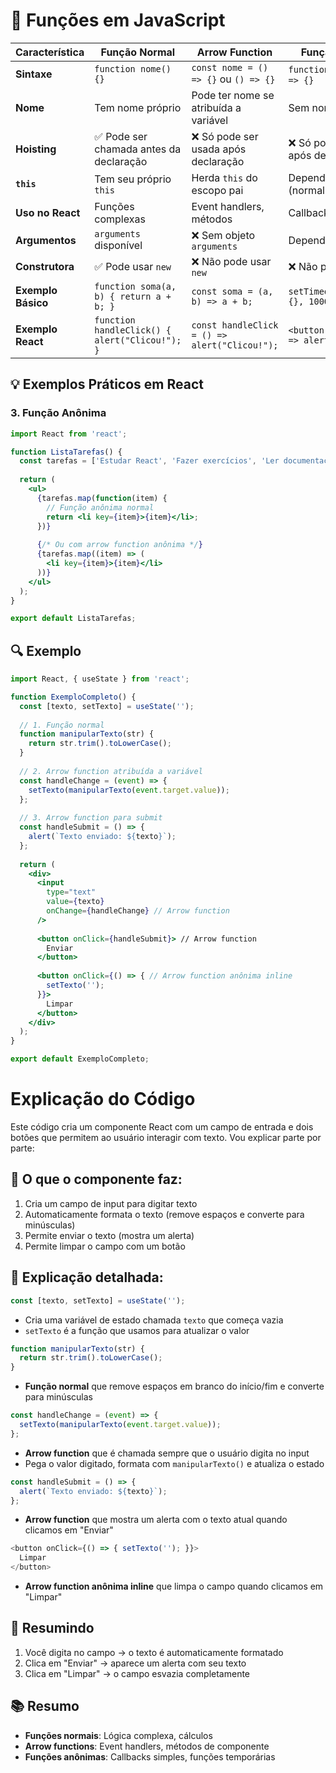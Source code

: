 # 📘 Funções em JavaScript



| Característica | Função Normal | Arrow Function | Função Anônima |
|----------------|---------------|----------------|----------------|
| **Sintaxe** | `function nome() {}` | `const nome = () => {}` ou `() => {}` | `function() {}` ou `() => {}` |
| **Nome** | Tem nome próprio | Pode ter nome se atribuída a variável | Sem nome |
| **Hoisting** | ✅ Pode ser chamada antes da declaração | ❌ Só pode ser usada após declaração | ❌ Só pode ser usada após declaração |
| **`this`** | Tem seu próprio `this` | Herda `this` do escopo pai | Depende do tipo (normal ou arrow) |
| **Uso no React** | Funções complexas | Event handlers, métodos | Callbacks inline |
| **Argumentos** | `arguments` disponível | ❌ Sem objeto `arguments` | Depende do tipo |
| **Construtora** | ✅ Pode usar `new` | ❌ Não pode usar `new` | ❌ Não pode usar `new` |
| **Exemplo Básico** | `function soma(a, b) { return a + b; }` | `const soma = (a, b) => a + b;` | `setTimeout(function() {}, 1000);` |
| **Exemplo React** | `function handleClick() { alert("Clicou!"); }` | `const handleClick = () => alert("Clicou!");` | `<button onClick={() => alert("Clicou!")}>` |

## 💡 Exemplos Práticos em React

### 3. Função Anônima
```jsx
import React from 'react';

function ListaTarefas() {
  const tarefas = ['Estudar React', 'Fazer exercícios', 'Ler documentação'];
  
  return (
    <ul>
      {tarefas.map(function(item) { 
        // Função anônima normal
        return <li key={item}>{item}</li>;
      })}
      
      {/* Ou com arrow function anônima */}
      {tarefas.map((item) => (
        <li key={item}>{item}</li>
      ))}
    </ul>
  );
}

export default ListaTarefas;
```

## 🔍 Exemplo 

```jsx
import React, { useState } from 'react';

function ExemploCompleto() {
  const [texto, setTexto] = useState('');
  
  // 1. Função normal
  function manipularTexto(str) {
    return str.trim().toLowerCase();
  }
  
  // 2. Arrow function atribuída a variável
  const handleChange = (event) => {
    setTexto(manipularTexto(event.target.value));
  };
  
  // 3. Arrow function para submit
  const handleSubmit = () => {
    alert(`Texto enviado: ${texto}`);
  };
  
  return (
    <div>
      <input 
        type="text" 
        value={texto} 
        onChange={handleChange} // Arrow function
      />
      
      <button onClick={handleSubmit}> // Arrow function
        Enviar
      </button>
      
      <button onClick={() => { // Arrow function anônima inline
        setTexto('');
      }}>
        Limpar
      </button>
    </div>
  );
}

export default ExemploCompleto;
```
# Explicação do Código 

Este código cria um componente React com um campo de entrada e dois botões que permitem ao usuário interagir com texto. Vou explicar parte por parte:

## 🔧 O que o componente faz:

1. Cria um campo de input para digitar texto
2. Automaticamente formata o texto (remove espaços e converte para minúsculas)
3. Permite enviar o texto (mostra um alerta)
4. Permite limpar o campo com um botão

## 📝 Explicação detalhada:

```javascript
const [texto, setTexto] = useState('');
```
- Cria uma variável de estado chamada `texto` que começa vazia
- `setTexto` é a função que usamos para atualizar o valor

```javascript
function manipularTexto(str) {
  return str.trim().toLowerCase();
}
```
- **Função normal** que remove espaços em branco do início/fim e converte para minúsculas

```javascript
const handleChange = (event) => {
  setTexto(manipularTexto(event.target.value));
};
```
- **Arrow function** que é chamada sempre que o usuário digita no input
- Pega o valor digitado, formata com `manipularTexto()` e atualiza o estado

```javascript
const handleSubmit = () => {
  alert(`Texto enviado: ${texto}`);
};
```
- **Arrow function** que mostra um alerta com o texto atual quando clicamos em "Enviar"

```javascript
<button onClick={() => { setTexto(''); }}>
  Limpar
</button>
```
- **Arrow function anônima inline** que limpa o campo quando clicamos em "Limpar"

## 🎯 Resumindo
1. Você digita no campo → o texto é automaticamente formatado
2. Clica em "Enviar" → aparece um alerta com seu texto
3. Clica em "Limpar" → o campo esvazia completamente

## 📚 Resumo

- **Funções normais**: Lógica complexa, cálculos
- **Arrow functions**: Event handlers, métodos de componente  
- **Funções anônimas**: Callbacks simples, funções temporárias
